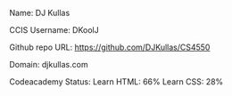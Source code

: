 Name:          DJ Kullas


CCIS Username: DKoolJ


Github repo URL: https://github.com/DJKullas/CS4550


Domain:         djkullas.com


Codeacademy Status: Learn HTML: 66%   Learn CSS: 28%
